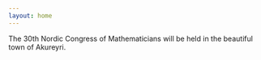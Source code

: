 ```yaml
---
layout: home
---
```

The 30th Nordic Congress of Mathematicians will be held in the beautiful town of Akureyri.

